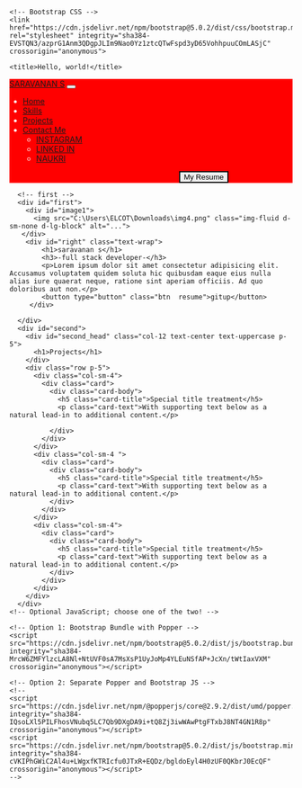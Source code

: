 <!doctype html>
<html lang="en">
  <head>
    <!-- Required meta tags -->
    <meta charset="utf-8">
    <meta name="viewport" content="width=device-width, initial-scale=1">

    <!-- Bootstrap CSS -->
    <link href="https://cdn.jsdelivr.net/npm/bootstrap@5.0.2/dist/css/bootstrap.min.css" rel="stylesheet" integrity="sha384-EVSTQN3/azprG1Anm3QDgpJLIm9Nao0Yz1ztcQTwFspd3yD65VohhpuuCOmLASjC" crossorigin="anonymous">

    <title>Hello, world!</title>
  </head>
  <style>
    #navigation{
      background-color: red;
      color: white;
    }
    /* nav bars */
    .resume{
        margin-left: 60%;
        border: 2px solid black;
        color: black;
        transition: 0.5s;
    }
    .resume:hover{
        background-color: black;
        color: white;
        transform: scale(1.1);
    }
    #first{
        display: flex;
        background-color: black;
        color: white;
        height: 90vh;
    }
    #right{

        /* margin-left: -10px; */
        margin-right: 100px;

        width: 50%;
        margin-top: 80px;
        text-transform: capitalize;
        font-family: sans-serif;
        line-height: 30px;
    }
    #right>.resume{
      border: 1px solid white;
      color: white;
        margin-left: 20px;
        width: 120px;
        height: 10px;
        padding: 15px;
        line-height:0px;
        text-transform: capitalize;
        transition: 0.5s;
    }
    #right>.resume:hover{
      color: black;
      background-color: white;
      transform: scale(1.2);
      
    }
    #right>h1{
        display: flex;
        flex-wrap: wrap;
        text-transform: uppercase;
        margin-bottom: 30px;
        font-size: 50px;
    }
    /* #image1{
      border: 1px solid black;
      text-align: center;
      width: 50%;
      height: 100vh;
    } */
    #image1>img{
      /* border: 1px solid red ; */
      /* height: 80%;
      width: 80%; */
      /* padding: 20px; */
      margin-top: -100px;
      margin-left: -100px;


    }

  </style>
  <body>
    <nav class="navbar navbar-expand-lg navbar-light  bg-light" id="navigation">
        <div class="container-fluid" id="nav">
          <a class="navbar-brand" href="#">SARAVANAN S</a>
          <button class="navbar-toggler" type="button" data-bs-toggle="collapse" data-bs-target="#navbarNavDropdown" aria-controls="navbarNavDropdown" aria-expanded="false" aria-label="Toggle navigation">
            <span class="navbar-toggler-icon"></span>
          </button>
          <div class="collapse navbar-collapse navigation" id="navbarNavDropdown">
            <ul class="navbar-nav">
              <li class="nav-item">
                <a class="nav-link active" aria-current="page" href="#">Home</a>
              </li>
              <li class="nav-item">
                <a class="nav-link" href="#">Skills</a>
              </li>
              <li class="nav-item">
                <a class="nav-link" href="#">Projects</a>
              </li>
              <li class="nav-item dropdown">
                <a class="nav-link dropdown-toggle" href="#" id="navbarDropdownMenuLink" role="button" data-bs-toggle="dropdown" aria-expanded="false">
                  Contact Me
                </a>
                <ul class="dropdown-menu" aria-labelledby="navbarDropdownMenuLink">
                  <li><a class="dropdown-item" href="#">INSTAGRAM</a></li>
                  <li><a class="dropdown-item" href="#">LINKED IN</a></li>
                  <li><a class="dropdown-item" href="#">NAUKRI</a></li>
                </ul>
              </li>
            </ul>
            <button type="button" class="btn btn-outline-secondary resume">My Resume</button>
          </div>
        </div>
      </nav>

      <!-- first -->
      <div id="first">
        <div id="image1">
          <img src="C:\Users\ELCOT\Downloads\img4.png" class="img-fluid d-sm-none d-lg-block" alt="...">
       </div>
        <div id="right" class="text-wrap">
            <h1>saravanan s</h1>
            <h3>-full stack developer-</h3>
            <p>Lorem ipsum dolor sit amet consectetur adipisicing elit. Accusamus voluptatem quidem soluta hic quibusdam eaque eius nulla alias iure quaerat neque, ratione sint aperiam officiis. Ad quo doloribus aut non.</p>
            <button type="button" class="btn  resume">gitup</button>
         </div>

      </div>
      <div id="second">
        <div id="second_head" class="col-12 text-center text-uppercase p-5">
          <h1>Projects</h1>
        </div>
        <div class="row p-5">
          <div class="col-sm-4">
            <div class="card">  
              <div class="card-body">
                <h5 class="card-title">Special title treatment</h5>
                <p class="card-text">With supporting text below as a natural lead-in to additional content.</p>
              
              </div>
            </div>
          </div>
          <div class="col-sm-4 ">
            <div class="card">
              <div class="card-body">
                <h5 class="card-title">Special title treatment</h5>
                <p class="card-text">With supporting text below as a natural lead-in to additional content.</p>
              </div>
            </div>
          </div>
          <div class="col-sm-4">
            <div class="card">
              <div class="card-body">
                <h5 class="card-title">Special title treatment</h5>
                <p class="card-text">With supporting text below as a natural lead-in to additional content.</p>
              </div>
            </div>
          </div>
        </div>  
      </div>
    <!-- Optional JavaScript; choose one of the two! -->

    <!-- Option 1: Bootstrap Bundle with Popper -->
    <script src="https://cdn.jsdelivr.net/npm/bootstrap@5.0.2/dist/js/bootstrap.bundle.min.js" integrity="sha384-MrcW6ZMFYlzcLA8Nl+NtUVF0sA7MsXsP1UyJoMp4YLEuNSfAP+JcXn/tWtIaxVXM" crossorigin="anonymous"></script>

    <!-- Option 2: Separate Popper and Bootstrap JS -->
    <!--
    <script src="https://cdn.jsdelivr.net/npm/@popperjs/core@2.9.2/dist/umd/popper.min.js" integrity="sha384-IQsoLXl5PILFhosVNubq5LC7Qb9DXgDA9i+tQ8Zj3iwWAwPtgFTxbJ8NT4GN1R8p" crossorigin="anonymous"></script>
    <script src="https://cdn.jsdelivr.net/npm/bootstrap@5.0.2/dist/js/bootstrap.min.js" integrity="sha384-cVKIPhGWiC2Al4u+LWgxfKTRIcfu0JTxR+EQDz/bgldoEyl4H0zUF0QKbrJ0EcQF" crossorigin="anonymous"></script>
    -->
  </body>
</html>
